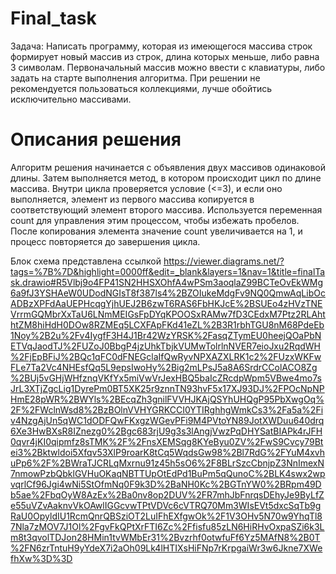# Final_task
Задача: Написать программу, которая из имеющегося массива строк формирует новый массив из строк, длина которых меньше, либо равна 3 символам. Первоначальный массив можно ввести с клавиатуры, либо задать на старте выполнения алгоритма. При решении не рекомендуется пользоваться коллекциями, лучше обойтись исключительно массивами.
# Описания решения 

Алгоритм решения начинается с объявления двух массивов одинаковой длины. Затем выполняется метод, в котором происходит цикл по длине массива. Внутри цикла проверяется условие (<=3), и если оно выполняется, элемент из первого массива копируется в соответствующий элемент второго массива. Используется переменная count для управления этим процессом, чтобы избежать пробелов. После копирования элемента значение count увеличивается на 1, и процесс повторяется до завершения цикла.

Блок схема представлена ссылкой https://viewer.diagrams.net/?tags=%7B%7D&highlight=0000ff&edit=_blank&layers=1&nav=1&title=finalTask.drawio#R5Vlbj9o4FP41SN2HHSXOhfA4wPSm3aoqlaZ99BCTeOvEkWMg6a9fJ3YSHAeW0UDodNGIsT8f387ls4%2BZOIukeMdgFv9NQ0QmwAqLibOcADBzXPFdAaUEPHcqgYjhUEJ2B6zwT6RAS6FbHKJcE%2BSUEo4zHVzTNEVrrmGQMbrXxTaU6LNmMEIGsFpDYqKPOOSxRAMw7fD3CEdxM7Ptz2RLAhthtZM8hiHdH0DOw8RZMEq5LCXFApFKd41eZL%2B3R1rbhTGU8nM68PdeEb1Noy%2B2u%2Fv4IygfF3H4J1Br42WzYRSK%2FasqZTymEU0heejQOaPbNETVqJaodTJ%2FUZoJ0BbgP4jzUhkTbjkVUMwTolrlnNVER7eioJxu2RqdWH%2FjEpBFiJ%2BQc1qFC0dFNEGclaIfQwRyvNPXAZXLRK1c2%2FUzxWKFwFLe7Ta2Vc4NHEsfQq5L9epsIwoHy%2Big2mLPsJ5a8A6SrdrCColACO8Zg%2BUj5vGHjWHfznqVKfYx5miVwVrJexHBQ5baIcZRcdpWpm5VBwe4mo7sJrL3XTjZgcLig1DyrePm0BT5XK25r9znnTN93hvF5x17XJ93DJ%2FPOcNpNPHmE28pWR%2BWYls%2BEcqZh3gnilFVVHJKAjQSYhUHQgP95PbXwgOq%2F%2FWclnWsd8%2BzBOlnVVHYGRKCCI0YTIRghhgWmkCs3%2Fa5a%2Fiv4NzgAjUn5qWC1dODFQwFKxgzWGevPFi9M4PVtoYN89JotXWDuu640drq6Xe3HwBXsR8IZnezg0%2Bgc683rjU9g3s3lAngjVwzPqDHYSatBIAPk4rJFH0qvr4jKI0qipmfz8sTMK%2F%2FnsXEMSqg8KYeByu0ZV%2FwS9Cvcy79Btei3%2Bktwldoi5Xfqv53XlP9roarK8tCq5WqdsGw98%2Bl7RdG%2FYuM4xvhuPp6%2F%2BWraTJCRLqMxrnu91z45h5sO6%2F8BLrSzcCbnjpZ3NnImexN7nmowPzbQbklGVHuOKaqNBTTUpOtEdPd1BuPm5qQunoC%2BLK4swx2wpvqrlCf96Jgi4wNi5StOfmNq0F9k3D%2BaNH0Kc%2BGTnYW0%2BRpm49Db5ae%2FbqOyW8AzEx%2Ba0nv8op2DUV%2FR7mhJbFnrqsDEhyJe9ByLfZe55uVZvAaknvVkOAwlIGGcvwTPtVDVc6cVTRQ70Mm3WIsEVt5dxcSqTb9gRaU0OpyldIU1RcmQnrQBSziOT2LuIFhEXfgwOk%2F1V3OHv5N70w9YhqTl87Nla7zMOV7J1Ol%2FgvFkQPtXrFTI6Zc%2Ffisfu85zLN6HiRHvOxpaSZi6k3Lm8t3qvolTDJon28HMin1tvWMbEr31%2Bvzrhf0otwfuFf6Yz5MAfN8%2B0T%2FN6zrTntuH9yYdeX7i2aOh09Lk4lHTIXsHiFNp7rKrpgaiWr3w6Jkne7XWefhXw%3D%3D
